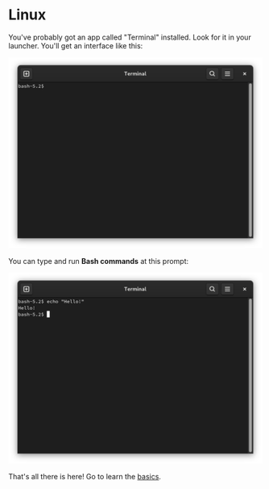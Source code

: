 # Linux

You've probably got an app called "Terminal" installed. Look for it in your
launcher. You'll get an interface like this:

![A small black window with a bit of text that says "bash," followed by a single dollar sign.](linux-init.png)

You can type and run **Bash commands** at this prompt:

![The same image as before, but the prompt says "echo Hello!" The line of text below says "Hello!"](linux-hw.png)

That's all there is here! Go to learn the [basics](../basics.html).
